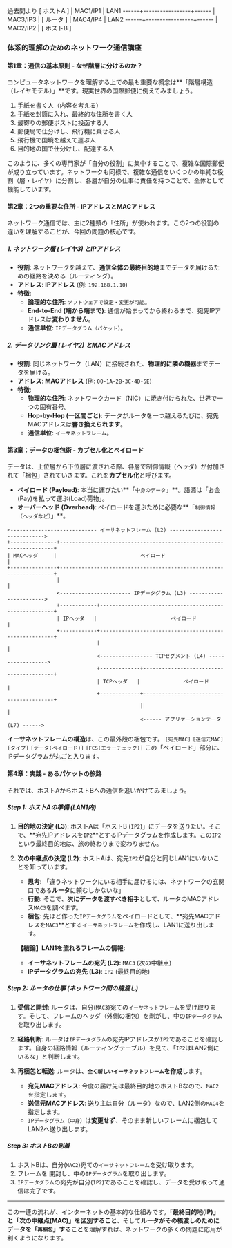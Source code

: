 
過去問より
       [ ホストA ]
           |
       MAC1/IP1
           |
LAN1 ------+-----------------+------
                             |
                         MAC3/IP3
                             |
                         [ ルータ ]
                             |
                         MAC4/IP4
                             |
LAN2 ------+-----------------+------
           |
       MAC2/IP2
           |
       [ ホストB ]


 ### **体系的理解のためのネットワーク通信講座**

#### 第1章：通信の基本原則 - なぜ階層に分けるのか？

コンピュータネットワークを理解する上での最も重要な概念は**「階層構造（レイヤモデル）」**です。現実世界の国際郵便に例えてみましょう。

1.  手紙を書く人（内容を考える）
2.  手紙を封筒に入れ、最終的な住所を書く人
3.  最寄りの郵便ポストに投函する人
4.  郵便局で仕分けし、飛行機に乗せる人
5.  飛行機で国境を越えて運ぶ人
6.  目的地の国で仕分けし、配達する人

このように、多くの専門家が「自分の役割」に集中することで、複雑な国際郵便が成り立っています。ネットワークも同様で、複雑な通信をいくつかの単純な役割（層・レイヤ）に分割し、各層が自分の仕事に責任を持つことで、全体として機能しています。

#### 第2章：2つの重要な住所 - IPアドレスとMACアドレス

ネットワーク通信では、主に2種類の「住所」が使われます。この2つの役割の違いを理解することが、今回の問題の核心です。

##### **1. ネットワーク層 (レイヤ3) とIPアドレス**

*   **役割**: ネットワークを越えて、**通信全体の最終目的地**までデータを届けるための経路を決める（ルーティング）。
*   **アドレス**: **IPアドレス** (例: `192.168.1.10`)
*   **特徴**:
    *   **論理的な住所**: `ソフトウェアで設定・変更が可能`。
    *   **End-to-End (端から端まで)**: 通信が始まってから終わるまで、宛先IPアドレスは**変わりません**。
    *   **通信単位**: `IPデータグラム（パケット）`。

##### **2. データリンク層 (レイヤ2) とMACアドレス**

*   **役割**: 同じネットワーク（LAN）に接続された、**物理的に隣の機器**までデータを届ける。
*   **アドレス**: **MACアドレス** (例: `00-1A-2B-3C-4D-5E`)
*   **特徴**:
    *   **物理的な住所**: ネットワークカード（NIC）に焼き付けられた、世界で一つの固有番号。
    *   **Hop-by-Hop (一区間ごと)**: データがルータを一つ越えるたびに、宛先MACアドレスは**書き換えられます**。
    *   **通信単位**: `イーサネットフレーム`。

#### 第3章：データの梱包術 - カプセル化とペイロード

データは、上位層から下位層に渡される際、各層で制御情報（ヘッダ）が付加されて「梱包」されていきます。これを**カプセル化**と呼びます。

*   **ペイロード (Payload)**: 本当に運びたい**「`中身のデータ`」**。語源は「お金(Pay)を払って運ぶ(Load)荷物」。
*   **オーバーヘッド (Overhead)**: ペイロードを運ぶために必要な**「`制御情報（ヘッダなど）`」**。
```
<---------------------------- イーサネットフレーム (L2) ----------------------------->
+---------------+--------------------------------------------------------------------+
| MACヘッダ     |                           ペイロード                             |
+---------------+--------------------------------------------------------------------+
                |                                                                    |
                <----------------------- IPデータグラム (L3) ----------------------->
                +------------+-------------------------------------------------------+
                | IPヘッダ   |                        ペイロード                     |
                +------------+-------------------------------------------------------+
                             |                                                       |
                             <----------------- TCPセグメント (L4) ------------------>
                             +-------------+-----------------------------------------+
                             | TCPヘッダ   |              ペイロード                 |
                             +-------------+-----------------------------------------+
                                           |                                         |
                                           <------ アプリケーションデータ (L7) ------>
```

**イーサネットフレームの構造**は、この最外殻の梱包です。
`[宛先MAC]` `[送信元MAC]` `[タイプ]` `[データ(ペイロード)]` `[FCS(エラーチェック)]`
この「ペイロード」部分に、IPデータグラムが丸ごと入ります。

#### 第4章：実践 - あるパケットの旅路

それでは、ホストAからホストBへの通信を追いかけてみましょう。

##### **Step 1: ホストAの準備 (LAN1内)**

1.  **目的地の決定 (L3)**: ホストAは「ホストB (`IP2`)」にデータを送りたい。そこで、**宛先IPアドレスを`IP2`**とするIPデータグラムを作成します。この`IP2`という最終目的地は、旅の終わりまで変わりません。

2.  **次の中継点の決定 (L2)**: ホストAは、宛先`IP2`が自分と同じLAN1にいないことを知っています。
    *   **思考**: 「違うネットワークにいる相手に届けるには、ネットワークの玄関口である**ルータ**に頼むしかないな」
    *   **行動**: そこで、**次にデータを渡すべき相手**として、ルータのMACアドレス`MAC3`を調べます。
    *   **梱包**: 先ほど作った`IPデータグラム`をペイロードとして、**宛先MACアドレスを`MAC3`**とする`イーサネットフレーム`を作成し、LAN1に送り出します。

    **【結論】LAN1を流れるフレームの情報:**
    *   **イーサネットフレームの宛先 (L2)**: `MAC3` (次の中継点)
    *   **IPデータグラムの宛先 (L3)**: `IP2` (最終目的地)

##### **Step 2: ルータの仕事 (ネットワーク間の橋渡し)**

1.  **受信と開封**: ルータは、自分(`MAC3`)宛ての`イーサネットフレーム`を受け取ります。そして、フレームのヘッダ（外側の梱包）を剥がし、中の`IPデータグラム`を取り出します。

2.  **経路判断**: ルータは`IPデータグラム`の宛先IPアドレスが`IP2`であることを確認します。自身の経路情報（ルーティングテーブル）を見て、「`IP2`はLAN2側にいるな」と判断します。

3.  **再梱包と転送**: ルータは、**`全く新しいイーサネットフレーム`を作成**します。
    *   **宛先MACアドレス**: 今度の届け先は最終目的地のホストBなので、`MAC2`を指定します。
    *   **送信元MACアドレス**: 送り主は自分（ルータ）なので、LAN2側の`MAC4`を指定します。
    *   `IPデータグラム（中身）`は**変更せず**、そのまま新しいフレームに梱包してLAN2へ送り出します。

##### **Step 3: ホストBの到着**

1.  ホストBは、自分(`MAC2`)宛ての`イーサネットフレーム`を受け取ります。
2.  フレームを 開封し、中の`IPデータグラム`を取り出します。
3.  `IPデータグラム`の宛先が自分(`IP2`)であることを確認し、データを受け取って通信は完了です。

---
この一連の流れが、インターネットの基本的な仕組みです。**「最終目的地(IP)」と「次の中継点(MAC)」を区別すること**、そして**ルータがその橋渡しのためにデータを「`再梱包`」すること**を理解すれば、ネットワークの多くの問題に応用が利くようになります。
